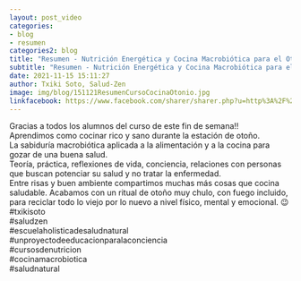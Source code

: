 ```yaml
---
layout: post_video
categories:
- blog
- resumen
categories2: blog
title: "Resumen - Nutrición Energética y Cocina Macrobiótica para el Otoño"
subtitle: "Resumen - Nutrición Energética y Cocina Macrobiótica para el Otoño"
date: 2021-11-15 15:11:27
author: Txiki Soto, Salud-Zen
image: img/blog/151121ResumenCursoCocinaOtonio.jpg
linkfacebook: https://www.facebook.com/sharer/sharer.php?u=http%3A%2F%2Fwww.salud-zen.com%2Fblog%2F2021%2F06%2F02%2Fresumen-curso-cocina-otonio.html&amp;src=sdkpreparse
---
```


Gracias a todos los alumnos del curso de este fin de semana!!   
Aprendimos como cocinar rico y sano durante la estación de otoño.  
La sabiduría macrobiótica aplicada a la alimentación y a la cocina para gozar de una buena salud.   
Teoría, práctica, reflexiones de vida, conciencia, relaciones con personas que buscan potenciar su salud y no tratar la enfermedad.  
Entre risas y buen ambiente compartimos muchas más cosas que cocina saludable. Acabamos con un ritual de otoño muy chulo, con fuego incluido, para reciclar todo lo viejo por lo nuevo a nivel físico, mental y emocional. 😉  
#txikisoto   
#saludzen   
#escuelaholisticadesaludnatural   
#unproyectodeeducacionparalaconciencia  
#cursosdenutricion  
#cocinamacrobiotica  
#saludnatural  
